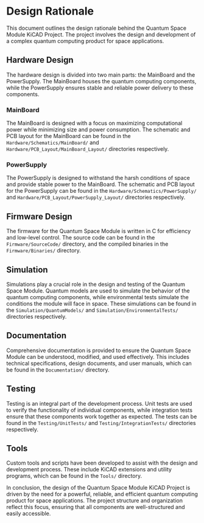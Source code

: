 # Design Rationale

This document outlines the design rationale behind the Quantum Space Module KiCAD Project. The project involves the design and development of a complex quantum computing product for space applications.

## Hardware Design

The hardware design is divided into two main parts: the MainBoard and the PowerSupply. The MainBoard houses the quantum computing components, while the PowerSupply ensures stable and reliable power delivery to these components.

### MainBoard

The MainBoard is designed with a focus on maximizing computational power while minimizing size and power consumption. The schematic and PCB layout for the MainBoard can be found in the `Hardware/Schematics/MainBoard/` and `Hardware/PCB_Layout/MainBoard_Layout/` directories respectively.

### PowerSupply

The PowerSupply is designed to withstand the harsh conditions of space and provide stable power to the MainBoard. The schematic and PCB layout for the PowerSupply can be found in the `Hardware/Schematics/PowerSupply/` and `Hardware/PCB_Layout/PowerSupply_Layout/` directories respectively.

## Firmware Design

The firmware for the Quantum Space Module is written in C for efficiency and low-level control. The source code can be found in the `Firmware/SourceCode/` directory, and the compiled binaries in the `Firmware/Binaries/` directory.

## Simulation

Simulations play a crucial role in the design and testing of the Quantum Space Module. Quantum models are used to simulate the behavior of the quantum computing components, while environmental tests simulate the conditions the module will face in space. These simulations can be found in the `Simulation/QuantumModels/` and `Simulation/EnvironmentalTests/` directories respectively.

## Documentation

Comprehensive documentation is provided to ensure the Quantum Space Module can be understood, modified, and used effectively. This includes technical specifications, design documents, and user manuals, which can be found in the `Documentation/` directory.

## Testing

Testing is an integral part of the development process. Unit tests are used to verify the functionality of individual components, while integration tests ensure that these components work together as expected. The tests can be found in the `Testing/UnitTests/` and `Testing/IntegrationTests/` directories respectively.

## Tools

Custom tools and scripts have been developed to assist with the design and development process. These include KiCAD extensions and utility programs, which can be found in the `Tools/` directory.

In conclusion, the design of the Quantum Space Module KiCAD Project is driven by the need for a powerful, reliable, and efficient quantum computing product for space applications. The project structure and organization reflect this focus, ensuring that all components are well-structured and easily accessible.
